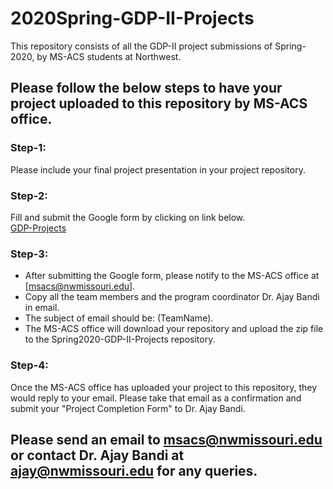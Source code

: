 # 2020Spring-GDP-II-Projects
This repository consists of all the GDP-II project submissions of Spring-2020, by MS-ACS students at Northwest.

## Please follow the below steps to have your project uploaded to this repository by MS-ACS office.  

### Step-1:
Please include your final project presentation in your project repository.

### Step-2:
Fill and submit the Google form by clicking on link below.  
[GDP-Projects](https://docs.google.com/forms/d/e/1FAIpQLSdh5fvaYHy0B5aS-x5pzRU_W5cOrrh01vXZE6FBt1A18e-9PA/viewform)

### Step-3:
* After submitting the Google form, please notify to the MS-ACS office at [msacs@nwmissouri.edu].
* Copy all the team members and the program coordinator Dr. Ajay Bandi in email. 
* The subject of email should be: (TeamName). 
* The MS-ACS office will download your repository and upload the zip file to the Spring2020-GDP-II-Projects repository.

### Step-4:
Once the MS-ACS office has uploaded your project to this repository, they would reply to your email. Please take that email as a confirmation and submit your "Project Completion Form" to Dr. Ajay Bandi.

## Please send an email to msacs@nwmissouri.edu or contact Dr. Ajay Bandi at ajay@nwmissouri.edu for any queries.
